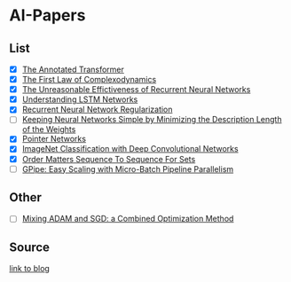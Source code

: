 # AI-Papers

## List 
- [x] [The Annotated Transformer](https://github.com/Ojkee/AI-Papers/blob/main/The-Annotated-Transformer.pdf)
- [x] [The First Law of Complexodynamics](https://scottaaronson.blog/?p=762)
- [x] [The Unreasonable Effictiveness of Recurrent Neural Networks](https://github.com/Ojkee/AI-Papers/blob/main/The-Unreasonable-Effectiveness-of-Recurrent-Neural-Networks.pdf)
- [x] [Understanding LSTM Networks](https://github.com/Ojkee/AI-Papers/blob/main/Understanding-LSTM-Networks.pdf)
- [x] [Recurrent Neural Network Regularization](https://github.com/Ojkee/AI-Papers/blob/main/Recurrent-Neaural-Network-Regularization.pdf)
- [ ] [Keeping Neural Networks Simple by Minimizing the Description Length of the Weights](https://github.com/Ojkee/AI-Papers/blob/main/Keeping-Neural-Networks-Simple-by-Minimizing-the-Description-Length-of-the-Weights.pdf)
- [x] [Pointer Networks](https://github.com/Ojkee/AI-Papers/blob/main/Pointer-Networks.pdf)
- [x] [ImageNet Classification with Deep Convolutional Networks](https://github.com/Ojkee/AI-Papers/blob/main/ImageNet-Classification-with-Deep-Convolutional-Networks.pdf)
- [x] [Order Matters Sequence To Sequence For Sets](https://github.com/Ojkee/AI-Papers/blob/main/Order-Matters-Sequence-To-Sequence-For-Sets.pdf)
- [ ] [GPipe: Easy Scaling with Micro-Batch Pipeline Parallelism](https://github.com/Ojkee/AI-Papers/blob/main/GPipe-Easy-Scaling-with-Micro-Batch-Pipeline-Parallelism)

## Other
- [ ] [Mixing ADAM and SGD: a Combined Optimization Method](https://github.com/Ojkee/AI-Papers/blob/main/Mixing-ADAM-and-SGD-a-Combined-Optimization-Method.pdf)

## Source
[link to blog](https://blog.wangxm.com/2024/06/ilyas-secret-machine-learning-paper-list/)

